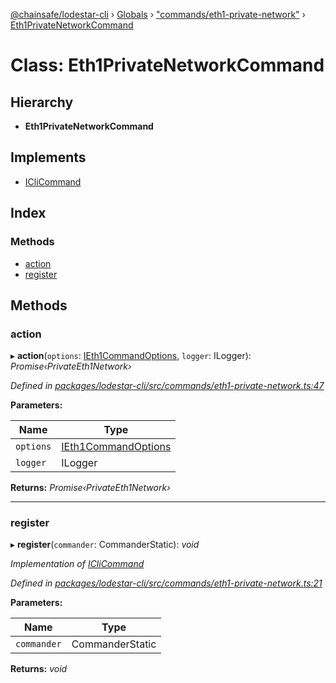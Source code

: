 [@chainsafe/lodestar-cli](../README.md) › [Globals](../globals.md) › ["commands/eth1-private-network"](../modules/_commands_eth1_private_network_.md) › [Eth1PrivateNetworkCommand](_commands_eth1_private_network_.eth1privatenetworkcommand.md)

# Class: Eth1PrivateNetworkCommand

## Hierarchy

* **Eth1PrivateNetworkCommand**

## Implements

* [ICliCommand](../interfaces/_commands_interface_.iclicommand.md)

## Index

### Methods

* [action](_commands_eth1_private_network_.eth1privatenetworkcommand.md#action)
* [register](_commands_eth1_private_network_.eth1privatenetworkcommand.md#register)

## Methods

###  action

▸ **action**(`options`: [IEth1CommandOptions](../interfaces/_commands_eth1_private_network_.ieth1commandoptions.md), `logger`: ILogger): *Promise‹PrivateEth1Network›*

*Defined in [packages/lodestar-cli/src/commands/eth1-private-network.ts:47](https://github.com/ChainSafe/lodestar/blob/89d8b8b11/packages/lodestar-cli/src/commands/eth1-private-network.ts#L47)*

**Parameters:**

Name | Type |
------ | ------ |
`options` | [IEth1CommandOptions](../interfaces/_commands_eth1_private_network_.ieth1commandoptions.md) |
`logger` | ILogger |

**Returns:** *Promise‹PrivateEth1Network›*

___

###  register

▸ **register**(`commander`: CommanderStatic): *void*

*Implementation of [ICliCommand](../interfaces/_commands_interface_.iclicommand.md)*

*Defined in [packages/lodestar-cli/src/commands/eth1-private-network.ts:21](https://github.com/ChainSafe/lodestar/blob/89d8b8b11/packages/lodestar-cli/src/commands/eth1-private-network.ts#L21)*

**Parameters:**

Name | Type |
------ | ------ |
`commander` | CommanderStatic |

**Returns:** *void*
